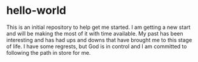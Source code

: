 # hello-world
This is an initial repository to help get me started.
I am getting a new start and will be making the most of it with time available. My past has been interesting and has had ups and downs that have brought me to this stage of life. I have some regrests, but God is in control and I am committed to following the path in store for me.
